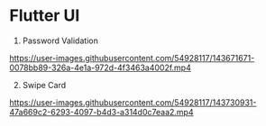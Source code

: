 # Flutter UI
1. Password Validation


https://user-images.githubusercontent.com/54928117/143671671-0078bb89-326a-4e1a-972d-4f3463a4002f.mp4


2. Swipe Card






https://user-images.githubusercontent.com/54928117/143730931-47a669c2-6293-4097-b4d3-a314d0c7eaa2.mp4

